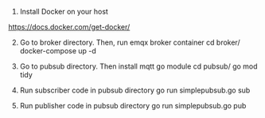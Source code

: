 1. Install Docker on your host

https://docs.docker.com/get-docker/

2. Go to broker directory. Then, run emqx broker container
cd broker/
docker-compose up -d

3. Go to pubsub directory. Then install mqtt go module
cd pubsub/
go mod tidy

4. Run subscriber code in pubsub directory
go run simplepubsub.go sub

4. Run publisher code in pubsub directory
go run simplepubsub.go pub